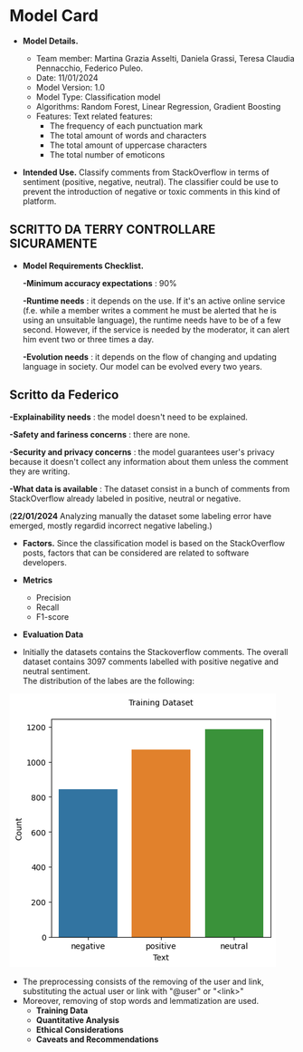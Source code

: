 # Model Card 

- **Model Details.**
  - Team member: Martina Grazia Asselti, Daniela Grassi, Teresa Claudia Pennacchio, Federico Puleo. 
  - Date: 11/01/2024
  - Model Version: 1.0
  - Model Type: Classification model 
  - Algorithms: Random Forest, Linear Regression, Gradient Boosting
  - Features: Text related features:
    - The frequency of each punctuation mark
    - The total amount of words and characters 
    - The total amount of uppercase characters 
    - The total number of emoticons
  


- **Intended Use.**
Classify comments from StackOverflow in terms of sentiment (positive, negative, neutral). 
The classifier could be use to prevent the introduction of negative or toxic comments in this kind of platform.

## SCRITTO DA TERRY CONTROLLARE SICURAMENTE ##
- **Model Requirements Checklist.**

   **-Minimum accuracy expectations** : 90%

   **-Runtime needs** : it depends on the use. If it's an active online service (f.e. while a member writes a comment he must be alerted that he is using an unsuitable language), the runtime needs have to be of a few second. However, if the service is needed by the moderator, it can alert him event two or three times a day.

  **-Evolution needs** : it depends on the flow of changing and updating language in society. Our model can be evolved every two years.

## Scritto da Federico ##

  **-Explainability needs** : the model doesn't need to be explained.
  
  **-Safety and fariness concerns** : there are none.
  
  **-Security and privacy concerns** : the model guarantees user's privacy because it doesn't collect any information about them unless the comment they are writing.
  
  **-What data is available** : The dataset consist in a bunch of comments from StackOverflow already labeled in positive, neutral or negative.
  
 (**22/01/2024** Analyzing manually the dataset some labeling error have emerged, mostly regardid incorrect negative labeling.)


- **Factors.**
  Since the classification model is based on the StackOverflow posts, factors that can be considered are related to software developers.
-  **Metrics**
   -  Precision    
   -  Recall  
   -  F1-score
  
  -  **Evaluation Data**
  -  Initially the datasets contains the Stackoverflow comments. The overall dataset contains 3097 comments labelled with positive negative and neutral sentiment.  
The distribution of the labes are the following:


 ![Alt text](image.png)
- The preprocessing consists of the removing of the user and link, substituting the actual user or link with "@user" or "\<link>"
- Moreover, removing of stop words and lemmatization are used. 
  -  **Training Data**
  -  **Quantitative Analysis**
  -  **Ethical Considerations**
  - **Caveats and Recommendations**
